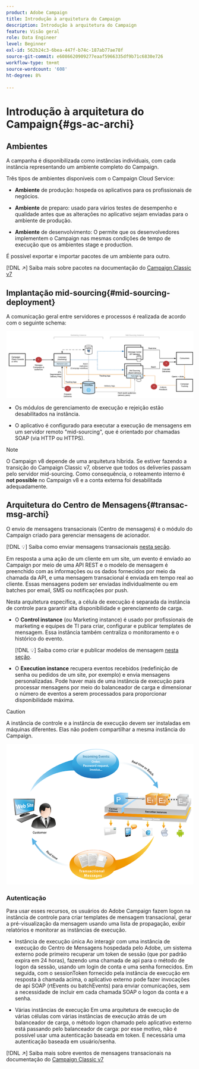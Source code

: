 ```yaml
---
product: Adobe Campaign
title: Introdução à arquitetura do Campaign
description: Introdução à arquitetura do Campaign
feature: Visão geral
role: Data Engineer
level: Beginner
exl-id: 562b24c3-6bea-447f-b74c-187ab77ae78f
source-git-commit: e6086620909277eaaf5966335df9b71c6830e726
workflow-type: tm+mt
source-wordcount: '608'
ht-degree: 8%

---
```


# Introdução à arquitetura do Campaign{#gs-ac-archi}

## Ambientes

A campanha é disponibilizada como instâncias individuais, com cada instância representando um ambiente completo do Campaign.

Três tipos de ambientes disponíveis com o Campaign Cloud Service:

* **Ambiente** de produção: hospeda os aplicativos para os profissionais de negócios.

* **Ambiente** de preparo: usado para vários testes de desempenho e qualidade antes que as alterações no aplicativo sejam enviadas para o ambiente de produção.

* **Ambiente** de desenvolvimento: O permite que os desenvolvedores implementem o Campaign nas mesmas condições de tempo de execução que os ambientes stage e production.

É possível exportar e importar pacotes de um ambiente para outro.

[!DNL :arrow_upper_right:] Saiba mais sobre pacotes na documentação do  [Campaign Classic v7](https://experienceleague.adobe.com/docs/campaign-classic/using/getting-started/administration-basics/working-with-data-packages.html)

## Implantação mid-sourcing{#mid-sourcing-deployment}

A comunicação geral entre servidores e processos é realizada de acordo com o seguinte schema:

![](assets/architecture.png)

* Os módulos de gerenciamento de execução e rejeição estão desabilitados na instância.

* O aplicativo é configurado para executar a execução de mensagens em um servidor remoto &quot;mid-sourcing&quot;, que é orientado por chamadas SOAP (via HTTP ou HTTPS).

>[!NOTE]
>
> O Campaign v8 depende de uma arquitetura híbrida. Se estiver fazendo a transição do Campaign Classic v7, observe que todos os deliveries passam pelo servidor mid-sourcing.
> Como consequência, o roteamento interno é **not possible** no Campaign v8 e a conta externa foi desabilitada adequadamente.

## Arquitetura do Centro de Mensagens{#transac-msg-archi}

O envio de mensagens transacionais (Centro de mensagens) é o módulo do Campaign criado para gerenciar mensagens de acionador.

[!DNL :bulb:] Saiba como enviar mensagens transacionais  [nesta seção](../send/transactional.md).

Em resposta a uma ação de um cliente em um site, um evento é enviado ao Campaign por meio de uma API REST e o modelo de mensagem é preenchido com as informações ou os dados fornecidos por meio da chamada da API, e uma mensagem transacional é enviada em tempo real ao cliente. Essas mensagens podem ser enviadas individualmente ou em batches por email, SMS ou notificações por push.

Nesta arquitetura específica, a célula de execução é separada da instância de controle para garantir alta disponibilidade e gerenciamento de carga.

* O **Control instance** (ou Marketing instance) é usado por profissionais de marketing e equipes de TI para criar, configurar e publicar templates de mensagem. Essa instância também centraliza o monitoramento e o histórico do evento.

   [!DNL :bulb:] Saiba como criar e publicar modelos de mensagem  [nesta seção](../send/transactional.md).

* O **Execution instance** recupera eventos recebidos (redefinição de senha ou pedidos de um site, por exemplo) e envia mensagens personalizadas. Pode haver mais de uma instância de execução para processar mensagens por meio do balanceador de carga e dimensionar o número de eventos a serem processados para proporcionar disponibilidade máxima.

>[!CAUTION]
>
>A instância de controle e a instância de execução devem ser instaladas em máquinas diferentes. Elas não podem compartilhar a mesma instância do Campaign.

![](assets/messagecenter_diagram.png)

### Autenticação

Para usar esses recursos, os usuários do Adobe Campaign fazem logon na instância de controle para criar templates de mensagem transacional, gerar a pré-visualização da mensagem usando uma lista de propagação, exibir relatórios e monitorar as instâncias de execução.

* Instância de execução única
Ao interagir com uma instância de execução do Centro de Mensagens hospedada pelo Adobe, um sistema externo pode primeiro recuperar um token de sessão (que por padrão expira em 24 horas), fazendo uma chamada de api para o método de logon da sessão, usando um login de conta e uma senha fornecidos.
Em seguida, com o sessionToken fornecido pela instância de execução em resposta à chamada acima, o aplicativo externo pode fazer invocações de api SOAP (rtEvents ou batchEvents) para enviar comunicações, sem a necessidade de incluir em cada chamada SOAP o logon da conta e a senha.

* Várias instâncias de execução
Em uma arquitetura de execução de várias células com várias instâncias de execução atrás de um balanceador de carga, o método logon chamado pelo aplicativo externo está passando pelo balanceador de carga: por esse motivo, não é possível usar uma autenticação baseada em token. É necessária uma autenticação baseada em usuário/senha.

[!DNL :arrow_upper_right:] Saiba mais sobre eventos de mensagens transacionais na documentação do  [Campaign Classic v7](https://experienceleague.adobe.com/docs/campaign-classic/using/transactional-messaging/processing/event-description.html#about-transactional-messaging-datamodel)